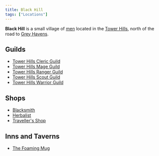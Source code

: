```yaml
---
title: Black Hill
tags: ["Locations"]
---
```

**Black Hill** is a small village of [men](man "wikilink") located in
the [Tower Hills](Tower_Hills "wikilink"), north of the road to [Grey
Havens](Grey_Havens "wikilink").

## Guilds

- [Tower Hills Cleric Guild](Tower_Hills_Cleric_Guild "wikilink")
- [Tower Hills Mage Guild](Tower_Hills_Mage_Guild "wikilink")
- [Tower Hills Ranger Guild](Tower_Hills_Ranger_Guild "wikilink")
- [Tower Hills Scout Guild](Tower_Hills_Scout_Guild "wikilink")
- [Tower Hills Warrior Guild](Tower_Hills_Warrior_Guild "wikilink")

## Shops

- [Blacksmith](Tower_Hills_Blacksmith "wikilink")
- [Herbalist](Tower_Hills_Herbalist "wikilink")
- [Traveller's Shop](Tower_Hills_Grocer "wikilink")

## Inns and Taverns

- [The Foaming Mug](The_Foaming_Mug "wikilink")
